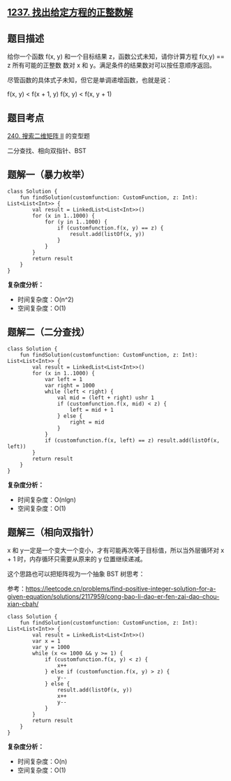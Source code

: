 ## [1237. 找出给定方程的正整数解](https://leetcode.cn/problems/find-positive-integer-solution-for-a-given-equation)

## 题目描述

给你一个函数  f(x, y) 和一个目标结果 z，函数公式未知，请你计算方程 f(x,y) == z 所有可能的正整数 数对 x 和 y。满足条件的结果数对可以按任意顺序返回。

尽管函数的具体式子未知，但它是单调递增函数，也就是说：

f(x, y) < f(x + 1, y)
f(x, y) < f(x, y + 1)

## 题目考点

[240. 搜索二维矩阵 II](https://leetcode.cn/problems/search-a-2d-matrix-ii/) 的变型题

二分查找、相向双指针、BST

## 题解一（暴力枚举）
 
```
class Solution {
    fun findSolution(customfunction: CustomFunction, z: Int): List<List<Int>> {
        val result = LinkedList<List<Int>>()
        for (x in 1..1000) {
            for (y in 1..1000) {
                if (customfunction.f(x, y) == z) {
                    result.add(listOf(x, y))
                }
            }
        }
        return result
    }
}
```

**复杂度分析：**

- 时间复杂度：O(n^2)
- 空间复杂度：O(1) 


## 题解二（二分查找）
 
```
class Solution {
    fun findSolution(customfunction: CustomFunction, z: Int): List<List<Int>> {
        val result = LinkedList<List<Int>>()
        for (x in 1..1000) {
            var left = 1
            var right = 1000
            while (left < right) {
                val mid = (left + right) ushr 1
                if (customfunction.f(x, mid) < z) {
                    left = mid + 1
                } else {
                    right = mid
                }
            }
            if (customfunction.f(x, left) == z) result.add(listOf(x, left))
        }
        return result
    }
}
```

**复杂度分析：**

- 时间复杂度：O(nlgn)
- 空间复杂度：O(1) 


## 题解三（相向双指针）

x 和 y一定是一个变大一个变小，才有可能再次等于目标值，所以当外层循环对 x + 1 时，内存循环只需要从原来的 y 位置继续递减。

这个思路也可以把矩阵视为一个抽象 BST 树思考：

参考：https://leetcode.cn/problems/find-positive-integer-solution-for-a-given-equation/solutions/2117959/cong-bao-li-dao-er-fen-zai-dao-chou-xian-cbah/

```
class Solution {
    fun findSolution(customfunction: CustomFunction, z: Int): List<List<Int>> {
        val result = LinkedList<List<Int>>()
        var x = 1
        var y = 1000
        while (x <= 1000 && y >= 1) {
            if (customfunction.f(x, y) < z) {
                x++
            } else if (customfunction.f(x, y) > z) {
                y--
            } else {
                result.add(listOf(x, y))
                x++
                y--
            }
        }
        return result
    }
}
```

**复杂度分析：**

- 时间复杂度：O(n)
- 空间复杂度：O(1) 
